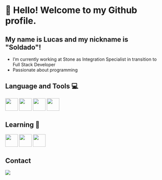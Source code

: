 # 👋 Hello! Welcome to my Github profile.
## My name is Lucas and my nickname is "Soldado"!

- I’m currently working at Stone as Integration Specialist in transition to Full Stack Developer
- Passionate about programming
    
## Language and Tools 💻
<div style={{display:flex}}>
    <img loading="lazy" src="https://cdn.jsdelivr.net/gh/devicons/devicon/icons/git/git-original.svg" width="40" height="40"/>
    <img src="https://cdn.jsdelivr.net/gh/devicons/devicon/icons/react/react-original.svg"  width="40" height="40"/>
    <img src="https://cdn.jsdelivr.net/gh/devicons/devicon/icons/typescript/typescript-original.svg"  width="40" height="40"/>
    <img src="https://cdn.jsdelivr.net/gh/devicons/devicon/icons/dart/dart-original.svg"  width="40" height="40"/>
</div>     

## Learning 🌱
<div style={{display:flex}}>
    <img src="https://cdn.jsdelivr.net/gh/devicons/devicon/icons/angularjs/angularjs-original.svg"  width="40" height="40"/>
    <img src="https://cdn.jsdelivr.net/gh/devicons/devicon/icons/nodejs/nodejs-original.svg"  width="40" height="40"/>
    <img src="https://cdn.jsdelivr.net/gh/devicons/devicon/icons/mongodb/mongodb-original.svg"  width="40" height="40"/>
</div>

## Contact
<a href="https://www.linkedin.com/in/lucas-mavila/" target="_blank"><img loading="lazy" src="https://img.shields.io/badge/-LinkedIn-%230077B5?style=for-the-badge&logo=linkedin&logoColor=white" target="_blank"></a>   
